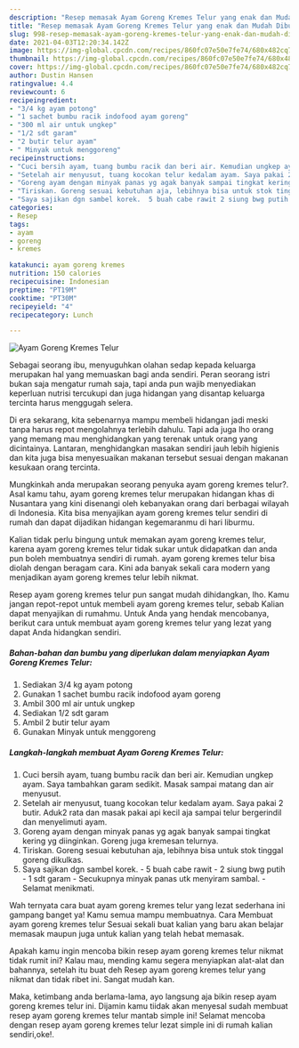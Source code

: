 ```yaml
---
description: "Resep memasak Ayam Goreng Kremes Telur yang enak dan Mudah Dibuat"
title: "Resep memasak Ayam Goreng Kremes Telur yang enak dan Mudah Dibuat"
slug: 998-resep-memasak-ayam-goreng-kremes-telur-yang-enak-dan-mudah-dibuat
date: 2021-04-03T12:20:34.142Z
image: https://img-global.cpcdn.com/recipes/860fc07e50e7fe74/680x482cq70/ayam-goreng-kremes-telur-foto-resep-utama.jpg
thumbnail: https://img-global.cpcdn.com/recipes/860fc07e50e7fe74/680x482cq70/ayam-goreng-kremes-telur-foto-resep-utama.jpg
cover: https://img-global.cpcdn.com/recipes/860fc07e50e7fe74/680x482cq70/ayam-goreng-kremes-telur-foto-resep-utama.jpg
author: Dustin Hansen
ratingvalue: 4.4
reviewcount: 6
recipeingredient:
- "3/4 kg ayam potong"
- "1 sachet bumbu racik indofood ayam goreng"
- "300 ml air untuk ungkep"
- "1/2 sdt garam"
- "2 butir telur ayam"
- " Minyak untuk menggoreng"
recipeinstructions:
- "Cuci bersih ayam, tuang bumbu racik dan beri air. Kemudian ungkep ayam. Saya tambahkan garam sedikit. Masak sampai matang dan air menyusut."
- "Setelah air menyusut, tuang kocokan telur kedalam ayam. Saya pakai 2 butir. Aduk2 rata dan masak pakai api kecil aja sampai telur bergerindil dan menyelimuti ayam."
- "Goreng ayam dengan minyak panas yg agak banyak sampai tingkat kering yg diinginkan. Goreng juga kremesan telurnya."
- "Tiriskan. Goreng sesuai kebutuhan aja, lebihnya bisa untuk stok tinggal goreng dikulkas."
- "Saya sajikan dgn sambel korek.  5 buah cabe rawit 2 siung bwg putih 1 sdt garam Secukupnya minyak panas utk menyiram sambal.  Selamat menikmati."
categories:
- Resep
tags:
- ayam
- goreng
- kremes

katakunci: ayam goreng kremes 
nutrition: 150 calories
recipecuisine: Indonesian
preptime: "PT19M"
cooktime: "PT30M"
recipeyield: "4"
recipecategory: Lunch

---
```



![Ayam Goreng Kremes Telur](https://img-global.cpcdn.com/recipes/860fc07e50e7fe74/680x482cq70/ayam-goreng-kremes-telur-foto-resep-utama.jpg)

Sebagai seorang ibu, menyuguhkan olahan sedap kepada keluarga merupakan hal yang memuaskan bagi anda sendiri. Peran seorang istri bukan saja mengatur rumah saja, tapi anda pun wajib menyediakan keperluan nutrisi tercukupi dan juga hidangan yang disantap keluarga tercinta harus menggugah selera.

Di era  sekarang, kita sebenarnya mampu membeli hidangan jadi meski tanpa harus repot mengolahnya terlebih dahulu. Tapi ada juga lho orang yang memang mau menghidangkan yang terenak untuk orang yang dicintainya. Lantaran, menghidangkan masakan sendiri jauh lebih higienis dan kita juga bisa menyesuaikan makanan tersebut sesuai dengan makanan kesukaan orang tercinta. 



Mungkinkah anda merupakan seorang penyuka ayam goreng kremes telur?. Asal kamu tahu, ayam goreng kremes telur merupakan hidangan khas di Nusantara yang kini disenangi oleh kebanyakan orang dari berbagai wilayah di Indonesia. Kita bisa menyajikan ayam goreng kremes telur sendiri di rumah dan dapat dijadikan hidangan kegemaranmu di hari liburmu.

Kalian tidak perlu bingung untuk memakan ayam goreng kremes telur, karena ayam goreng kremes telur tidak sukar untuk didapatkan dan anda pun boleh membuatnya sendiri di rumah. ayam goreng kremes telur bisa diolah dengan beragam cara. Kini ada banyak sekali cara modern yang menjadikan ayam goreng kremes telur lebih nikmat.

Resep ayam goreng kremes telur pun sangat mudah dihidangkan, lho. Kamu jangan repot-repot untuk membeli ayam goreng kremes telur, sebab Kalian dapat menyajikan di rumahmu. Untuk Anda yang hendak mencobanya, berikut cara untuk membuat ayam goreng kremes telur yang lezat yang dapat Anda hidangkan sendiri.

<!--inarticleads1-->

##### Bahan-bahan dan bumbu yang diperlukan dalam menyiapkan Ayam Goreng Kremes Telur:

1. Sediakan 3/4 kg ayam potong
1. Gunakan 1 sachet bumbu racik indofood ayam goreng
1. Ambil 300 ml air untuk ungkep
1. Sediakan 1/2 sdt garam
1. Ambil 2 butir telur ayam
1. Gunakan  Minyak untuk menggoreng




<!--inarticleads2-->

##### Langkah-langkah membuat Ayam Goreng Kremes Telur:

1. Cuci bersih ayam, tuang bumbu racik dan beri air. Kemudian ungkep ayam. Saya tambahkan garam sedikit. Masak sampai matang dan air menyusut.
1. Setelah air menyusut, tuang kocokan telur kedalam ayam. Saya pakai 2 butir. Aduk2 rata dan masak pakai api kecil aja sampai telur bergerindil dan menyelimuti ayam.
1. Goreng ayam dengan minyak panas yg agak banyak sampai tingkat kering yg diinginkan. Goreng juga kremesan telurnya.
1. Tiriskan. Goreng sesuai kebutuhan aja, lebihnya bisa untuk stok tinggal goreng dikulkas.
1. Saya sajikan dgn sambel korek.  - 5 buah cabe rawit - 2 siung bwg putih - 1 sdt garam - Secukupnya minyak panas utk menyiram sambal.  - Selamat menikmati.




Wah ternyata cara buat ayam goreng kremes telur yang lezat sederhana ini gampang banget ya! Kamu semua mampu membuatnya. Cara Membuat ayam goreng kremes telur Sesuai sekali buat kalian yang baru akan belajar memasak maupun juga untuk kalian yang telah hebat memasak.

Apakah kamu ingin mencoba bikin resep ayam goreng kremes telur nikmat tidak rumit ini? Kalau mau, mending kamu segera menyiapkan alat-alat dan bahannya, setelah itu buat deh Resep ayam goreng kremes telur yang nikmat dan tidak ribet ini. Sangat mudah kan. 

Maka, ketimbang anda berlama-lama, ayo langsung aja bikin resep ayam goreng kremes telur ini. Dijamin kamu tiidak akan menyesal sudah membuat resep ayam goreng kremes telur mantab simple ini! Selamat mencoba dengan resep ayam goreng kremes telur lezat simple ini di rumah kalian sendiri,oke!.

